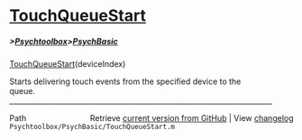 # [TouchQueueStart](TouchQueueStart)
##### >[Psychtoolbox](Psychtoolbox)>[PsychBasic](PsychBasic)

[TouchQueueStart](TouchQueueStart)(deviceIndex)  
  
Starts delivering touch events from the specified device to the   
queue.  
\_\_\_\_\_\_\_\_\_\_\_\_\_\_\_\_\_\_\_\_\_\_\_\_\_\_\_\_\_\_\_\_\_\_\_\_\_\_\_\_\_\_\_\_\_\_\_\_\_\_\_\_\_\_\_\_\_\_\_\_\_\_\_\_\_\_\_\_\_\_\_\_\_  
  




<div class="code_header" style="text-align:right;">
  <span style="float:left;">Path&nbsp;&nbsp;</span> <span class="counter">Retrieve <a href=
  "https://raw.github.com/Psychtoolbox-3/Psychtoolbox-3/beta/Psychtoolbox/PsychBasic/TouchQueueStart.m">current version from GitHub</a> | View <a href=
  "https://github.com/Psychtoolbox-3/Psychtoolbox-3/commits/beta/Psychtoolbox/PsychBasic/TouchQueueStart.m">changelog</a></span>
</div>
<div class="code">
  <code>Psychtoolbox/PsychBasic/TouchQueueStart.m</code>
</div>


